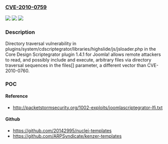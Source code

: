 ### [CVE-2010-0759](https://cve.mitre.org/cgi-bin/cvename.cgi?name=CVE-2010-0759)
![](https://img.shields.io/static/v1?label=Product&message=n%2Fa&color=blue)
![](https://img.shields.io/static/v1?label=Version&message=n%2Fa&color=blue)
![](https://img.shields.io/static/v1?label=Vulnerability&message=n%2Fa&color=brighgreen)

### Description

Directory traversal vulnerability in plugins/system/cdscriptegrator/libraries/highslide/js/jsloader.php in the Core Design Scriptegrator plugin 1.4.1 for Joomla! allows remote attackers to read, and possibly include and execute, arbitrary files via directory traversal sequences in the files[] parameter, a different vector than CVE-2010-0760.

### POC

#### Reference
- http://packetstormsecurity.org/1002-exploits/joomlascriptegrator-lfi.txt

#### Github
- https://github.com/20142995/nuclei-templates
- https://github.com/ARPSyndicate/kenzer-templates

